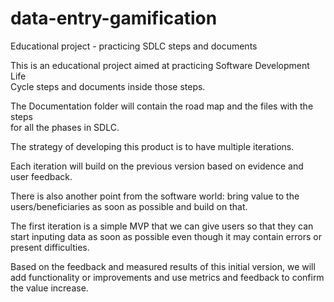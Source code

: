 # data-entry-gamification
Educational project - practicing SDLC steps and documents  

This is an educational project aimed at practicing Software Development Life  
Cycle steps and documents inside those steps.  

The Documentation folder will contain the road map and the files with the steps  
for all the phases in SDLC.  

The strategy of developing this product is to have multiple iterations.  

Each iteration will build on the previous version based on evidence and  
user feedback.  

There is also another point from the software world: bring value to the 
users/beneficiaries as soon as possible and build on that.

The first iteration is a simple MVP that we can give users so that they can  
start inputing data as soon as possible even though it may contain errors or  
present difficulties.  

Based on the feedback and measured results of this initial version, we will  
add functionality or improvements and use metrics and feedback to confirm  
the value increase.
